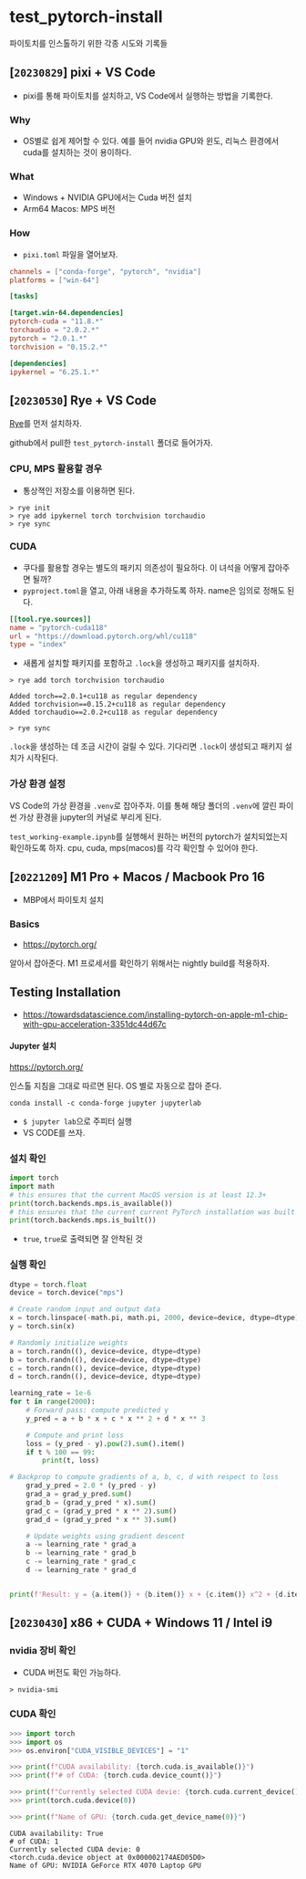 # test_pytorch-install

파이토치를 인스톨하기 위한 각종 시도와 기록들 

## [`20230829`] pixi + VS Code 

- pixi를 통해 파이토치를 설치하고, VS Code에서 실행하는 방법을 기록한다.

### Why 

- OS별로 쉽게 제어할 수 있다. 예를 들어 nvidia GPU와 윈도, 리눅스 환경에서 cuda를 설치하는 것이 용이하다. 

### What 

- Windows + NVIDIA GPU에서는 Cuda 버전 설치 
- Arm64 Macos: MPS 버전 

### How 

- `pixi.toml` 파일을 열어보자. 

```toml
channels = ["conda-forge", "pytorch", "nvidia"]
platforms = ["win-64"]

[tasks]

[target.win-64.dependencies]
pytorch-cuda = "11.8.*"
torchaudio = "2.0.2.*"
pytorch = "2.0.1.*"
torchvision = "0.15.2.*"

[dependencies]
ipykernel = "6.25.1.*"
```

## [`20230530`] Rye + VS Code

[Rye](https://rye-up.com/)를 먼저 설치하자. 

github에서 pull한 `test_pytorch-install` 폴더로 들어가자. 

### CPU, MPS 활용할 경우 

- 통상젹인 저장소를 이용하면 된다. 

```shell
> rye init 
> rye add ipykernel torch torchvision torchaudio
> rye sync 
```

### CUDA 

- 쿠다를 활용할 경우는 별도의 패키지 의존성이 필요하다. 이 녀석을 어떻게 잡아주면 될까? 
- `pyproject.toml`을 열고, 아래 내용을 추가하도록 하자. name은 임의로 정해도 된다. 

```toml
[[tool.rye.sources]]
name = "pytorch-cuda118"
url = "https://download.pytorch.org/whl/cu118"
type = "index"
```

- 새롭게 설치할 패키지를 포함하고 `.lock`을 생성하고 패키지를 설치하자. 

```shell
> rye add torch torchvision torchaudio

Added torch==2.0.1+cu118 as regular dependency
Added torchvision==0.15.2+cu118 as regular dependency
Added torchaudio==2.0.2+cu118 as regular dependency

> rye sync
```

`.lock`을 생성하는 데 조금 시간이 걸릴 수 있다. 기다리면 `.lock`이 생성되고 패키지 설치가 시작된다. 

### 가상 환경 설정 

VS Code의 가상 환경을 `.venv`로 잡아주자. 이를 통해 해당 폴더의 `.venv`에 깔린 파이썬 가상 환경을 jupyter의 커널로 부리게 된다. 

`test_working-example.ipynb`를 실행해서 원하는 버전의 pytorch가 설치되었는지 확인하도록 하자. cpu, cuda, mps(macos)를 각각 확인할 수 있어야 한다. 

## [`20221209`] M1 Pro + Macos / Macbook Pro 16

- MBP에서 파이토치 설치 

### Basics

- <https://pytorch.org/>

알아서 잡아준다. M1 프로세서를 확인하기 위해서는 nightly build를 적용하자. 

## Testing Installation

- <https://towardsdatascience.com/installing-pytorch-on-apple-m1-chip-with-gpu-acceleration-3351dc44d67c>

#### Jupyter 설치 

https://pytorch.org/ 

인스톨 지침을 그대로 따르면 된다. OS 별로 자동으로 잡아 준다. 

```shell
conda install -c conda-forge jupyter jupyterlab
```

- `$ jupyter lab`으로 주피터 실행 
- VS CODE를 쓰자.

### 설치 확인 

```python
import torch
import math
# this ensures that the current MacOS version is at least 12.3+
print(torch.backends.mps.is_available())
# this ensures that the current current PyTorch installation was built with MPS activated.
print(torch.backends.mps.is_built())
```

- `true`, `true`로 출력되면 잘 안착된 것 

### 실행 확인

```python
dtype = torch.float
device = torch.device("mps")

# Create random input and output data
x = torch.linspace(-math.pi, math.pi, 2000, device=device, dtype=dtype)
y = torch.sin(x)

# Randomly initialize weights
a = torch.randn((), device=device, dtype=dtype)
b = torch.randn((), device=device, dtype=dtype)
c = torch.randn((), device=device, dtype=dtype)
d = torch.randn((), device=device, dtype=dtype)

learning_rate = 1e-6
for t in range(2000):
    # Forward pass: compute predicted y
    y_pred = a + b * x + c * x ** 2 + d * x ** 3

    # Compute and print loss
    loss = (y_pred - y).pow(2).sum().item()
    if t % 100 == 99:
        print(t, loss)

# Backprop to compute gradients of a, b, c, d with respect to loss
    grad_y_pred = 2.0 * (y_pred - y)
    grad_a = grad_y_pred.sum()
    grad_b = (grad_y_pred * x).sum()
    grad_c = (grad_y_pred * x ** 2).sum()
    grad_d = (grad_y_pred * x ** 3).sum()

    # Update weights using gradient descent
    a -= learning_rate * grad_a
    b -= learning_rate * grad_b
    c -= learning_rate * grad_c
    d -= learning_rate * grad_d


print(f'Result: y = {a.item()} + {b.item()} x + {c.item()} x^2 + {d.item()} x^3')
```

## [`20230430`] x86 + CUDA + Windows 11 / Intel i9

### nvidia 장비 확인 

- CUDA 버전도 확인 가능하다. 

```shell
> nvidia-smi
```

### CUDA 확인 

```python
>>> import torch
>>> import os
>>> os.environ["CUDA_VISIBLE_DEVICES"] = "1"

>>> print(f"CUDA availability: {torch.cuda.is_available()}")
>>> print(f"# of CUDA: {torch.cuda.device_count()}")

>>> print(f"Currently selected CUDA devie: {torch.cuda.current_device()}")
>>> print(torch.cuda.device(0))

>>> print(f"Name of GPU: {torch.cuda.get_device_name(0)}")

```

```raw
CUDA availability: True
# of CUDA: 1
Currently selected CUDA devie: 0
<torch.cuda.device object at 0x000002174AED05D0>
Name of GPU: NVIDIA GeForce RTX 4070 Laptop GPU
```
